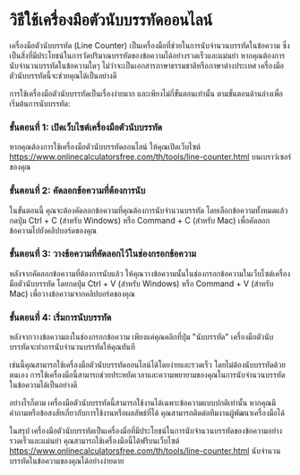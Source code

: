 วิธีใช้เครื่องมือตัวนับบรรทัดออนไลน์
====================================

เครื่องมือตัวนับบรรทัด (Line Counter) เป็นเครื่องมือที่ช่วยในการนับจำนวนบรรทัดในข้อความ ซึ่งเป็นสิ่งที่มีประโยชน์ในการวัดปริมาณบรรทัดของข้อความได้อย่างรวดเร็วและแม่นยำ หากคุณต้องการนับจำนวนบรรทัดในข้อความใดๆ ไม่ว่าจะเป็นเอกสารภาษาธรรมชาติหรือภาษาต่างประเทศ เครื่องมือตัวนับบรรทัดนี้จะช่วยคุณได้เป็นอย่างดี

การใช้เครื่องมือตัวนับบรรทัดเป็นเรื่องง่ายมาก และเพียงไม่กี่ขั้นตอนเท่านั้น ตามขั้นตอนด้านล่างเพื่อเริ่มต้นการนับบรรทัด:

### ขั้นตอนที่ 1: เปิดเว็บไซต์เครื่องมือตัวนับบรรทัด

หากคุณต้องการใช้เครื่องมือตัวนับบรรทัดออนไลน์ ให้คุณเปิดเว็บไซต์ <https://www.onlinecalculatorsfree.com/th/tools/line-counter.html> บนเบราว์เซอร์ของคุณ

### ขั้นตอนที่ 2: คัดลอกข้อความที่ต้องการนับ

ในขั้นตอนนี้ คุณจะต้องคัดลอกข้อความที่คุณต้องการนับจำนวนบรรทัด โดยเลือกข้อความทั้งหมดแล้วกดปุ่ม Ctrl + C (สำหรับ Windows) หรือ Command + C (สำหรับ Mac) เพื่อคัดลอกข้อความไปยังคลิปบอร์ดของคุณ

### ขั้นตอนที่ 3: วางข้อความที่คัดลอกไว้ในช่องกรอกข้อความ

หลังจากคัดลอกข้อความที่ต้องการนับแล้ว ให้คุณวางข้อความนั้นในช่องกรอกข้อความในเว็บไซต์เครื่องมือตัวนับบรรทัด โดยกดปุ่ม Ctrl + V (สำหรับ Windows) หรือ Command + V (สำหรับ Mac) เพื่อวางข้อความจากคลิปบอร์ดของคุณ

### ขั้นตอนที่ 4: เริ่มการนับบรรทัด

หลังจากวางข้อความลงในช่องกรอกข้อความ เพียงแค่คุณคลิกที่ปุ่ม "นับบรรทัด" เครื่องมือตัวนับบรรทัดจะทำการนับจำนวนบรรทัดให้คุณทันที

เช่นนี้คุณสามารถใช้เครื่องมือตัวนับบรรทัดออนไลน์ได้โดยง่ายและรวดเร็ว โดยไม่ต้องนับบรรทัดด้วยตนเอง การใช้เครื่องมือนี้สามารถช่วยประหยัดเวลาและความพยายามของคุณในการนับจำนวนบรรทัดในข้อความได้เป็นอย่างดี

อย่างไรก็ตาม เครื่องมือตัวนับบรรทัดนี้สามารถใช้งานได้เฉพาะข้อความแบบปกติเท่านั้น หากคุณมีคำถามหรือข้อสงสัยเกี่ยวกับการใช้งานหรือผลลัพธ์ที่ได้ คุณสามารถติดต่อทีมงานผู้พัฒนาเครื่องมือได้

ในสรุป เครื่องมือตัวนับบรรทัดเป็นเครื่องมือที่มีประโยชน์ในการนับจำนวนบรรทัดของข้อความอย่างรวดเร็วและแม่นยำ คุณสามารถใช้เครื่องมือนี้ได้ฟรีบนเว็บไซต์ <https://www.onlinecalculatorsfree.com/th/tools/line-counter.html> นับจำนวนบรรทัดในข้อความของคุณได้อย่างง่ายดาย
